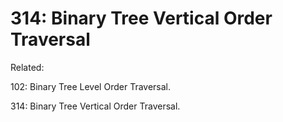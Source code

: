# 314: Binary Tree Vertical Order Traversal

Related: 

102: Binary Tree Level Order Traversal.

314: Binary Tree Vertical Order Traversal.

